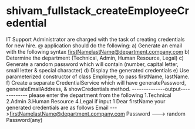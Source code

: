 # shivam_fullstack_createEmployeeCredential
 IT Support Administrator  are charged with the task of creating credentials for new hire.
@ application should do the following:
a) Generate an email with the following syntax
firstNamelastName@department.company.com
b) Determine the department (Technical, Admin, Human Resource, Legal)
c) Generate a random password which will contain (number, capital letter, small letter &
special character)
d) Display the generated credentials
e) Use parameterized constructor of class Employee, to pass firstName, lastName.
f) Create a separate CredentialService which will have generatePassword,
generateEmailAddress, & showCredentials method.
--------------output-------------
please enter the department from the following
1.Technical
2.Admin
3.Human Resource
4.Legal
if input 1
Dear firstName your generated credentials are as follows
Email --->firstNamelastName@department.company.com
Password ---> random Password(any)
